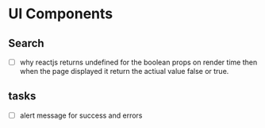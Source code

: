 # UI Components

## Search

- [ ] why reactjs returns undefined for the boolean props on render time then when the page displayed it return the actiual value false or true.

## tasks

- [ ] alert message for success and errors
